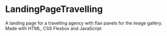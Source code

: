 # LandingPageTravelling
 A landing page for a travelling agency with flax panels for the image gallery. Made with HTML, CSS Flexbox and JavaScript
